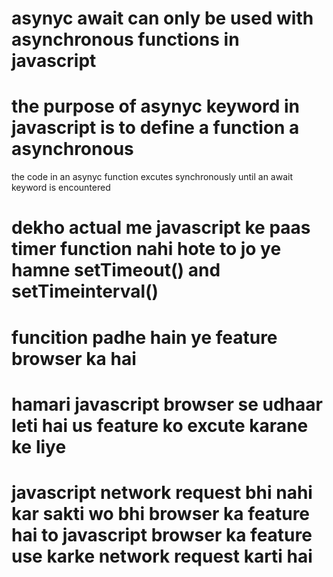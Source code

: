 # asynyc await can only be used with asynchronous functions in javascript 
# the purpose of asynyc keyword in javascript is to define a function a asynchronous

 the code in an asynyc function excutes synchronously until an await keyword is encountered 
# dekho actual me javascript ke paas timer function nahi hote to jo ye hamne setTimeout() and setTimeinterval()
# funcition padhe hain ye feature browser ka hai 
# hamari javascript browser se udhaar leti hai us feature ko excute karane ke liye 

# javascript network request bhi nahi kar sakti wo bhi browser ka feature hai to javascript  browser ka feature use  karke network request karti hai 
